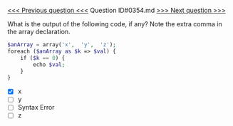 [<<< Previous question <<<](0353.md)  Question ID#0354.md  [>>> Next question >>>](0355.md) 

What is the output of the following code, if any? Note the extra comma in the array declaration.

```php
$anArray = array('x',  'y',  'z');
foreach ($anArray as $k => $val) {
    if ($k == 0) {
        echo $val;
    }
}
```

- [x] x
- [ ] y
- [ ] Syntax Error
- [ ] z
